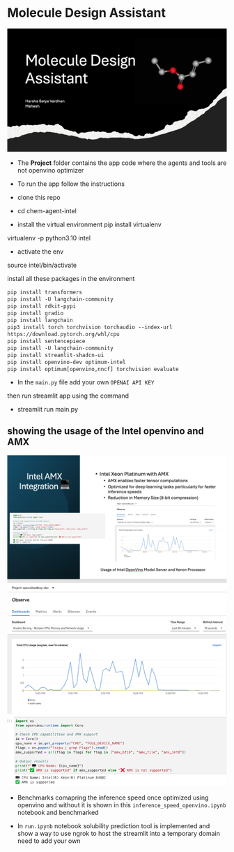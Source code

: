 # Molecule Design Assistant 

![Main](images/main.png)


- The **Project** folder contains the app code where the agents and tools are not openvino optimizer 

- To run the app follow the instructions 

- clone this repo
- cd chem-agent-intel
- install the virtual environment 
pip install virtualenv


virtualenv -p python3.10 intel

- activate the env

source intel/bin/activate


install all these packages in the environment 

```
pip install transformers 
pip install -U langchain-community
pip install rdkit-pypi 
pip install gradio
pip install langchain 
pip3 install torch torchvision torchaudio --index-url https://download.pytorch.org/whl/cpu
pip install sentencepiece
pip install -U langchain-community
pip install streamlit-shadcn-ui
pip install openvino-dev optimum-intel
pip install optimum[openvino,nncf] torchvision evaluate
```

- In the `main.py` file add your own `OPENAI API KEY`

then run streamlit app using the command 

- streamlit run main.py


## showing the usage of the Intel openvino and AMX

![Main](images/slides.png)
![Main](images/openvino.png)
![Main](images/amx.png)


- Benchmarks comapring the inference speed once optimized using openvino and without it is shown in this `inference_speed_openvino.ipynb` notebook and benchmarked 

- In `run.ipynb` notebook solubility prediction tool is implemented and show a way to use ngrok to host the streamlit into a temporary domain need to add your own 

